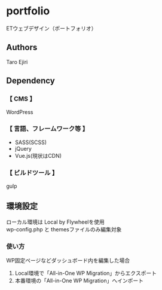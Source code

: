 # portfolio
 ETウェブデザイン（ポートフォリオ）
## Authors
Taro Ejiri
## Dependency
### 【 CMS 】 
WordPress
### 【 言語、フレームワーク等 】
- SASS(SCSS)
- jQuery
- Vue.js(現状はCDN)
### 【 ビルドツール 】
gulp
## 環境設定
ローカル環境は Local by Flywheelを使用  
wp-config.php と themesファイルのみ編集対象
### 使い方
WP固定ページなどダッシュボード内を編集した場合
1. Local環境で「All-in-One WP Migration」からエクスポート
2. 本番環境の「All-in-One WP Migration」へインポート
